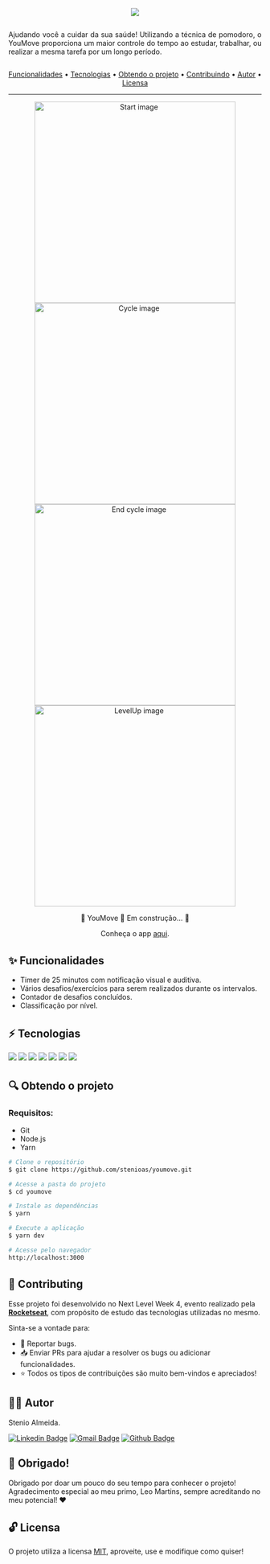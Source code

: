<p  align="center"><a href="https://youmove.vercel.app"><img  src="https://github.com/stenioas/youmove/blob/master/public/banner-readme.png?raw=true"></a></p>

<div  style="display: flex; align-items:center; justify-content:center; width:100%;">
	<p  align="center"  style="max-width: 720px; text-align: justify;">Ajudando você a cuidar da sua saúde! Utilizando a técnica de pomodoro, o YouMove proporciona um maior controle do tempo ao estudar, trabalhar, ou realizar a mesma tarefa por um longo período.</p>
</div>

<p  align="center">
	<a  href="#features">Funcionalidades</a> •
	<a  href="#technologies">Tecnologias</a> •
	<a  href="#get-project">Obtendo o projeto</a> •
	<a  href="#contributing">Contribuindo</a> •
	<a  href="#author">Autor</a> •
	<a  href="#license">Licensa</a>
</p>

<hr  style="height: 1px">

<p align="center">
	<img src="https://github.com/stenioas/youmove/blob/master/public/youmove-start.png?raw=true" alt="Start image" width="400px" />
	<img src="https://github.com/stenioas/youmove/blob/master/public/youmove-cycle.png?raw=true" alt="Cycle image" width="400px" /><br/>
	<img src="https://github.com/stenioas/youmove/blob/master/public/youmove-end-cycle.png?raw=true" alt="End cycle image" width="400px" />
	<img src="https://github.com/stenioas/youmove/blob/master/public/youmove-levelup.png?raw=true" alt="LevelUp image" width="400px" /><br/>
</p>

<p  align="center">🚧 YouMove 🚀 Em construção... 🚧</p>
<p  align="center">Conheça o app <a  href="https://youmove.vercel.app">aqui</a>.</p>

<h6 id="features">

## :sparkles: Funcionalidades
* Timer de 25 minutos com notificação visual e auditiva.
* Vários desafios/exercícios para serem realizados durante os intervalos.
* Contador de desafios concluídos.
* Classificação por nível.

<h6 id="technologies">

## :zap: Tecnologias
<a href="https://developer.mozilla.org/en-US/docs/Web/Guide/HTML/HTML5" target="_blank"><img  src="https://img.shields.io/static/v1?label=&message=html5&color=0D1017&style=for-the-badge&logo=html5&logoColor=E34F26&link=https://leftgithub.com"/></a> <a href="https://developer.mozilla.org/en-US/docs/Web/CSS"><img  src="https://img.shields.io/static/v1?label=&message=css3&color=0D1017&style=for-the-badge&logo=css3&logoColor=1572B6"/></a> <a href="https://www.javascript.com/"><img  src="https://img.shields.io/static/v1?label=&message=javascript&color=0D1017&style=for-the-badge&logo=javascript&logoColor=F7DF1E"/></a> <a href="https://www.typescriptlang.org/"><img  src="https://img.shields.io/static/v1?label=&message=typescript&color=0D1017&style=for-the-badge&logo=typescript&logoColor=3178C6"/></a> <a href="https://nodejs.org/en/"><img  src="https://img.shields.io/static/v1?label=&message=nodejs&color=0D1017&style=for-the-badge&logo=node.js&logoColor=339933"/></a> <a href="https://reactjs.org/"><img  src="https://img.shields.io/static/v1?label=&message=reactjs&color=0D1017&style=for-the-badge&logo=react&logoColor=61DAFB"/></a> <a href="https://nextjs.org/"><img  src="https://img.shields.io/static/v1?label=&message=nextjs&color=0D1017&style=for-the-badge&logo=next.js&logoColor=339933"/></a>

<h6 id="get-project">

## :mag: Obtendo o projeto

### Requisitos:
* Git
* Node.js
* Yarn

```bash
# Clone o repositório
$ git clone https://github.com/stenioas/youmove.git

# Acesse a pasta do projeto
$ cd youmove

# Instale as dependências
$ yarn

# Execute a aplicação
$ yarn dev

# Acesse pelo navegador
http://localhost:3000
```

<h6 id="contributing">

## :handshake: Contributing
Esse projeto foi desenvolvido no Next Level Week 4, evento realizado pela [**Rocketseat**](https://rocketseat.com.br), com propósito de estudo das tecnologias utilizadas no mesmo.

Sinta-se a vontade para:
* :bug: Reportar bugs.
* :inbox_tray: Enviar PRs para ajudar a resolver os bugs ou adicionar funcionalidades.
* :star: Todos os tipos de contribuições são muito bem-vindos e apreciados!

<h6 id="author">

## 👨‍💻 Autor
Stenio Almeida.

 [![Linkedin Badge](https://img.shields.io/badge/-Stenio_Almeida-0A66C2?style=for-the-badge&logo=Linkedin&logoColor=white&link=https://www.linkedin.com/in/steniosilveira/)](https://www.linkedin.com/in/steniosilveira/) [![Gmail Badge](https://img.shields.io/badge/-stenioas@gmail.com-c14438?style=for-the-badge&logo=Gmail&logoColor=white&link=mailto:stenioas@gmail.com)](mailto:stenioas@gmail.com) [![Github Badge](https://img.shields.io/badge/-stenioas-181717?style=for-the-badge&logo=Github&logoColor=white&link=mailto:stenioas@gmail.com)](https://github.com/stenioas)

## :purple_heart: Obrigado!
Obrigado por doar um pouco do seu tempo para conhecer o projeto!<br />
Agradecimento especial ao meu primo, Leo Martins, sempre acreditando no meu potencial! :heart:

<h6 id="license">

## :unlock: Licensa
O projeto utiliza a licensa <a  href="https://github.com/stenioas/youmove/blob/master/LICENSE">MIT</a>, aproveite, use e modifique como quiser!
